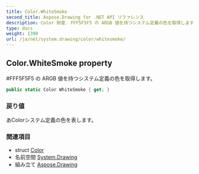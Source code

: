 ```yaml
---
title: Color.WhiteSmoke
second_title: Aspose.Drawing for .NET API リファレンス
description: Color 財産. FFF5F5F5 の ARGB 値を持つシステム定義の色を取得します
type: docs
weight: 1390
url: /ja/net/system.drawing/color/whitesmoke/
---
```

## Color.WhiteSmoke property

#FFF5F5F5 の ARGB 値を持つシステム定義の色を取得します。

```csharp
public static Color WhiteSmoke { get; }
```

### 戻り値

あColorシステム定義の色を表します。

### 関連項目

* struct [Color](../)
* 名前空間 [System.Drawing](../../color/)
* 組み立て [Aspose.Drawing](../../../)


